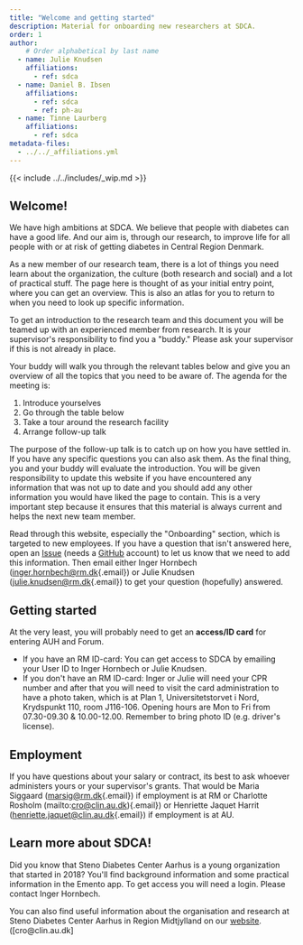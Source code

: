 ```yaml
---
title: "Welcome and getting started"
description: Material for onboarding new researchers at SDCA.
order: 1
author:
    # Order alphabetical by last name
  - name: Julie Knudsen
    affiliations: 
      - ref: sdca
  - name: Daniel B. Ibsen
    affiliations: 
      - ref: sdca
      - ref: ph-au
  - name: Tinne Laurberg
    affiliations: 
      - ref: sdca
metadata-files: 
  - ../../_affiliations.yml
---
```


{{< include ../../includes/_wip.md >}}

## Welcome!

We have high ambitions at SDCA. We believe that people with diabetes can
have a good life. And our aim is, through our research, to improve life
for all people with or at risk of getting diabetes in Central Region
Denmark.

As a new member of our research team, there is a lot of things you need
learn about the organization, the culture (both research and social) and
a lot of practical stuff. The page here is thought of as your initial
entry point, where you can get an overview. This is also an atlas for
you to return to when you need to look up specific information.

To get an introduction to the research team and this document you will
be teamed up with an experienced member from research. It is your
supervisor's responsibility to find you a "buddy." Please ask your
supervisor if this is not already in place.

Your buddy will walk you through the relevant tables below and give you
an overview of all the topics that you need to be aware of. The agenda
for the meeting is:

1.  Introduce yourselves
2.  Go through the table below
3.  Take a tour around the research facility
4.  Arrange follow-up talk

The purpose of the follow-up talk is to catch up on how you have settled
in. If you have any specific questions you can also ask them. As the
final thing, you and your buddy will evaluate the introduction. You will
be given responsibility to update this website if you have encountered
any information that was not up to date and you should add any other
information you would have liked the page to contain. This is a very
important step because it ensures that this material is always current
and helps the next new team member.

Read through this website, especially the "Onboarding" section, which is
targeted to new employees. If you have a question that isn't answered
here, open an
[Issue](https://github.com/steno-aarhus/research/issues/new) (needs a
[GitHub](https://github.com/join) account) to let us know that we need
to add this information. Then email either Inger Hornbech
([inger.hornbech\@rm.dk](mailto:inger.hornbech@rm.dk){.email}) or Julie
Knudsen ([julie.knudsen\@rm.dk](mailto:julie.knudsen@rm.dk){.email}) to
get your question (hopefully) answered.

## Getting started

At the very least, you will probably need to get an **access/ID card**
for entering AUH and Forum.

-   If you have an RM ID-card: You can get access to SDCA by emailing
    your User ID to Inger Hornbech or Julie Knudsen.
-   If you don't have an RM ID-card: Inger or Julie will need your CPR
    number and after that you will need to visit the card administration
    to have a photo taken, which is at Plan 1, Universitetstorvet i
    Nord, Krydspunkt 110, room J116-106. Opening hours are Mon to Fri
    from 07.30-09.30 & 10.00-12.00. Remember to bring photo ID (e.g.
    driver's license).

## Employment

If you have questions about your salary or contract, its best to ask
whoever administers yours or your supervisor's grants. That would be
Maria Siggaard ([marsig\@rm.dk](mailto:marsig@rm.dk){.email}) if
employment is at RM or Charlotte Rosholm (mailto:cro@clin.au.dk){.email}) or Henriette Jaquet
Harrit
([henriette.jaquet\@clin.au.dk](mailto:henriette.jaquet@clin.au.dk){.email})
if employment is at AU.

## Learn more about SDCA!

Did you know that Steno Diabetes Center Aarhus is a young organization
that started in 2018? You'll find background information and some
practical information in the Emento app. To get access you will need a
login. Please contact Inger Hornbech.

You can also find useful information about the organisation and research
at Steno Diabetes Center Aarhus in Region Midtjylland on our
[website](https://www.stenoaarhus.dk/).
([cro\@clin.au.dk]
